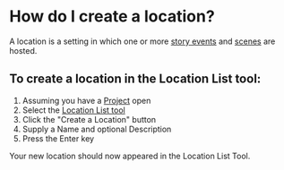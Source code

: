 # How do I create a location?

A location is a setting in which one or more [story events](/What%20is/a%20Story%20Event.md) and [scenes](/What%20is/a%20Scene.md) are hosted. 

## To create a location in the Location List tool:

1. Assuming you have a [Project](/What%20is/a%20Project.md) open
2. Select the [Location List tool](/What%20can%20I%20do%20with/the%20Location%20List%20Tool.md)
3. Click the "Create a Location" button
4. Supply a Name and optional Description
5. Press the Enter key

Your new location should now appeared in the Location List Tool.


